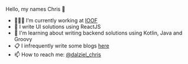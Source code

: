 Hello, my names Chris 👋

- 🧑🏻‍💻 I’m currently working at [IOOF](https://www.linkedin.com/company/ioof/)
- 🌱 I write UI solutions using ReactJS
- 🤔 I'm learning about writing backend solutions using Kotlin, Java and Groovy
- 📋 I infrequently write some blogs [here](https://christopherdalziel.medium.com/)
- 📫 How to reach me: [@dalziel_chris](https://twitter.com/dalziel_chris)

<!-- ![Chris's github stats](https://github-readme-stats.vercel.app/api?username=ChristopherDalziel)
